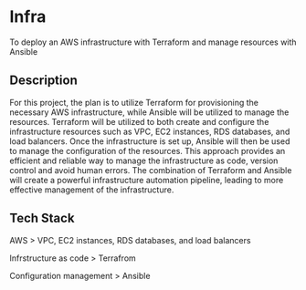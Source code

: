 # Infra

To deploy an AWS infrastructure with Terraform and manage resources with Ansible



## Description 
For this project, the plan is to utilize Terraform for provisioning the necessary AWS infrastructure, while Ansible will be utilized to manage the resources. Terraform will be utilized to both create and configure the infrastructure resources such as VPC, EC2 instances, RDS databases, and load balancers. Once the infrastructure is set up, Ansible will then be used to manage the configuration of the resources. This approach provides an efficient and reliable way to manage the infrastructure as code, version control and avoid human errors. The combination of Terraform and Ansible will create a powerful infrastructure automation pipeline, leading to more effective management of the infrastructure.

## Tech Stack 
AWS >   VPC, EC2 instances, RDS databases, and load balancers  

Infrstructure as code > Terrafrom 

Configuration management > Ansible 